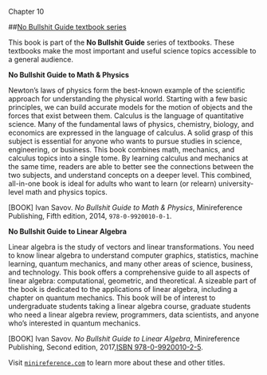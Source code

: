 Chapter 10    

##[No Bullshit Guide textbook series](part0010_split_025.md)

This book is part of the **No Bullshit Guide** series of textbooks. These textbooks make the most important and useful science topics accessible to a general audience.

**No Bullshit Guide to Math & Physics**

Newton’s laws of physics form the best-known example of the scientific approach for understanding the physical world. Starting with a few basic principles, we can build accurate models for the motion of objects and the forces that exist between them. Calculus is the language of quantitative science. Many of the fundamental laws of physics, chemistry, biology, and economics are expressed in the language of calculus. A solid grasp of this subject is essential for anyone who wants to pursue studies in science, engineering, or business. This book combines math, mechanics, and calculus topics into a single tome. By learning calculus and mechanics at the same time, readers are able to better see the connections between the two subjects, and understand concepts on a deeper level. This combined, all-in-one book is ideal for adults who want to learn (or relearn) university-level math and physics topics.

\[BOOK\] Ivan Savov. _No Bullshit Guide to Math & Physics_, Minireference Publishing, Fifth edition, 2014, `978-0-9920010-0-1`.

**No Bullshit Guide to Linear Algebra**

Linear algebra is the study of vectors and linear transformations. You need to know linear algebra to understand computer graphics, statistics, machine learning, quantum mechanics, and many other areas of science, business, and technology. This book offers a comprehensive guide to all aspects of linear algebra: computational, geometric, and theoretical. A sizeable part of the book is dedicated to the applications of linear algebra, including a chapter on quantum mechanics. This book will be of interest to undergraduate students taking a linear algebra course, graduate students who need a linear algebra review, programmers, data scientists, and anyone who’s interested in quantum mechanics.

\[BOOK\] Ivan Savov. _No Bullshit Guide to Linear Algebra_, Minireference Publishing, Second edition, 2017,[ISBN 978-0-9920010-2-5](./noBSLA.md).

Visit [`minireference.com`](./minireference.com.md) to learn more about these and other titles.
